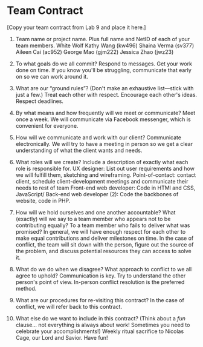 # Team Contract

[Copy your team contract from Lab 9 and place it here.]

1. Team name or project name. Plus full name and NetID of each of your team members.
White Wolf
Kathy Wang (kw496)
Shaina Verma (sv377)
Aileen Cai (ac952)
George Mao (gjm222)
Jessica Zhao (jwz23)

2. To what goals do we all commit?
Respond to messages.
Get your work done on time.
If you know you'll be struggling, communicate that early on so we can work around it.

3. What are our “ground rules”? (Don't make an exhaustive list—stick with just a few.)
Treat each other with respect.
Encourage each other's ideas.
Respect deadlines.

4. By what means and how frequently will we meet or communicate?
Meet once a week.
We will communicate via Facebook messenger, which is convenient for everyone.


5. How will we communicate and work with our client?
Communicate electronically. We will try to have a meeting in person so we get a
clear understanding of what the client wants and needs.


6. What roles will we create? Include a description of exactly what each role is responsible for.
UX designer: List out user requirements and how we will fulfill them, sketching and wireframing.
Point-of-contact: contact client, schedule client-development meetings and communicate their needs to rest of team
Front-end web developer: Code in HTMl and CSS, JavaScript/
Back-end web developer (2): Code the backbones of website, code in PHP.


7. How will we hold ourselves and one another accountable? What (exactly) will we say to a team member who appears not to be contributing equally? To a team member who fails to deliver what was promised?
In general, we will have enough respect for each other to make equal contributions and deliver milestones
on time.
In the case of conflict, the team will sit down with the person, figure out the source of the problem, and discuss potential resources they can access to solve it.


8. What do we do when we disagree? What approach to conflict to we all agree to uphold?
Communication is key. Try to understand the other person's point of view. In-person conflict
resolution is the preferred method.


9. What are our procedures for re-visiting this contract?
In the case of conflict, we will refer back to this contract.


10. What else do we want to include in this contract? (Think about a *fun* clause... not everything is always about work! Sometimes you need to celebrate your accomplishments!)
Weekly ritual sacrifice to Nicolas Cage, our Lord and Savior.
Have fun!

